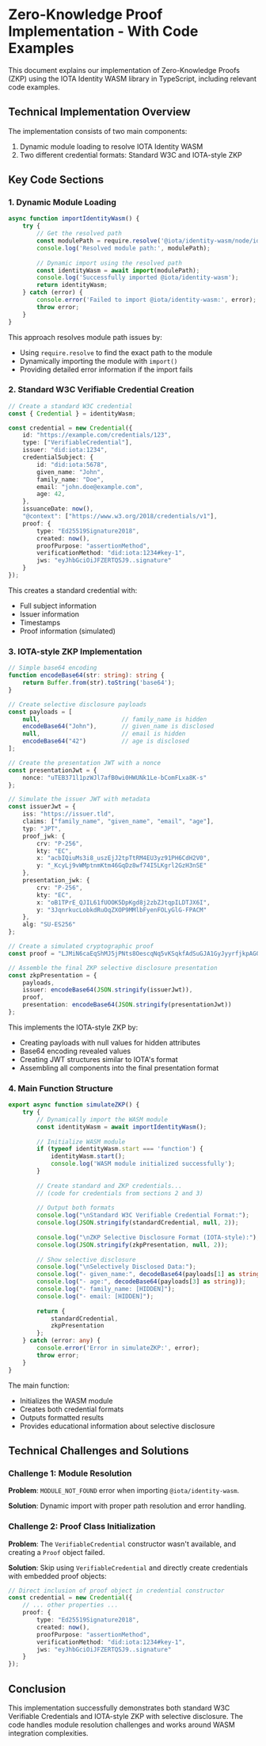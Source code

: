 # Zero-Knowledge Proof Implementation - With Code Examples

This document explains our implementation of Zero-Knowledge Proofs (ZKP) using the IOTA Identity WASM library in TypeScript, including relevant code examples.

## Technical Implementation Overview

The implementation consists of two main components:
1. Dynamic module loading to resolve IOTA Identity WASM
2. Two different credential formats: Standard W3C and IOTA-style ZKP

## Key Code Sections

### 1. Dynamic Module Loading

```typescript
async function importIdentityWasm() {
    try {
        // Get the resolved path
        const modulePath = require.resolve('@iota/identity-wasm/node/identity_wasm');
        console.log('Resolved module path:', modulePath);
        
        // Dynamic import using the resolved path
        const identityWasm = await import(modulePath);
        console.log('Successfully imported @iota/identity-wasm');
        return identityWasm;
    } catch (error) {
        console.error('Failed to import @iota/identity-wasm:', error);
        throw error;
    }
}
```

This approach resolves module path issues by:
- Using `require.resolve` to find the exact path to the module
- Dynamically importing the module with `import()`
- Providing detailed error information if the import fails

### 2. Standard W3C Verifiable Credential Creation

```typescript
// Create a standard W3C credential
const { Credential } = identityWasm;

const credential = new Credential({
    id: "https://example.com/credentials/123",
    type: ["VerifiableCredential"],
    issuer: "did:iota:1234",
    credentialSubject: {
        id: "did:iota:5678",
        given_name: "John",
        family_name: "Doe",
        email: "john.doe@example.com",
        age: 42,
    },
    issuanceDate: now(),
    "@context": ["https://www.w3.org/2018/credentials/v1"],
    proof: {
        type: "Ed25519Signature2018",
        created: now(),
        proofPurpose: "assertionMethod",
        verificationMethod: "did:iota:1234#key-1",
        jws: "eyJhbGciOiJFZERTQSJ9..signature"
    }
});
```

This creates a standard credential with:
- Full subject information
- Issuer information
- Timestamps
- Proof information (simulated)

### 3. IOTA-style ZKP Implementation

```typescript
// Simple base64 encoding
function encodeBase64(str: string): string {
    return Buffer.from(str).toString('base64');
}

// Create selective disclosure payloads
const payloads = [
    null,                       // family_name is hidden
    encodeBase64("John"),       // given_name is disclosed
    null,                       // email is hidden
    encodeBase64("42")          // age is disclosed
];

// Create the presentation JWT with a nonce
const presentationJwt = {
    nonce: "uTEB371l1pzWJl7afB0wi0HWUNk1Le-bComFLxa8K-s"
};

// Simulate the issuer JWT with metadata
const issuerJwt = {
    iss: "https://issuer.tld",
    claims: ["family_name", "given_name", "email", "age"],
    typ: "JPT",
    proof_jwk: {
        crv: "P-256",
        kty: "EC",
        x: "acbIQiuMs3i8_uszEjJ2tpTtRM4EU3yz91PH6CdH2V0",
        y: "_KcyLj9vWMptnmKtm46GqDz8wf74I5LKgrl2GzH3nSE"
    },
    presentation_jwk: {
        crv: "P-256",
        kty: "EC",
        x: "oB1TPrE_QJIL61fUOOK5DpKgd8j2zbZJtqpILDTJX6I",
        y: "3JqnrkucLobkdRuOqZXOP9MMlbFyenFOLyGlG-FPACM"
    },
    alg: "SU-ES256"
};

// Create a simulated cryptographic proof
const proof = "LJMiN6caEqShMJ5jPNts8OescqNq5vKSqkfAdSuGJA1GyJyyrfjkpAG0cDJKZoUgomHu5MzYhTUsa0YRXVBnMB91RjonrnWVsakfXtfm2h7gHxA_8G1wkB09x09kon2eK9gTv4iKw4GP6Rh02PEIAVAvnhtuiShMnPqVw1tCBdhweWzjyxJbG86J7Y8MDt2H9f5hhHIwmSLwXYzCbD37WmvUEQ2_6whgAYB5ugSQN3BjXEviCA__VX3lbhH1RVc27EYkRHdRgGQwWNtuExKz7OmwH8oWizplEtjWJ5WIlJpee79gQ9HTa2QIOT9bUDvjjkkO-jK_zuDjZwh5MkrcaQ";

// Assemble the final ZKP selective disclosure presentation
const zkpPresentation = {
    payloads,
    issuer: encodeBase64(JSON.stringify(issuerJwt)),
    proof,
    presentation: encodeBase64(JSON.stringify(presentationJwt))
};
```

This implements the IOTA-style ZKP by:
- Creating payloads with null values for hidden attributes
- Base64 encoding revealed values
- Creating JWT structures similar to IOTA's format
- Assembling all components into the final presentation format

### 4. Main Function Structure

```typescript
export async function simulateZKP() {
    try {
        // Dynamically import the WASM module
        const identityWasm = await importIdentityWasm();
        
        // Initialize WASM module
        if (typeof identityWasm.start === 'function') {
            identityWasm.start();
            console.log('WASM module initialized successfully');
        }
        
        // Create standard and ZKP credentials...
        // (code for credentials from sections 2 and 3)
        
        // Output both formats
        console.log("\nStandard W3C Verifiable Credential Format:");
        console.log(JSON.stringify(standardCredential, null, 2));
        
        console.log("\nZKP Selective Disclosure Format (IOTA-style):");
        console.log(JSON.stringify(zkpPresentation, null, 2));
        
        // Show selective disclosure
        console.log("\nSelectively Disclosed Data:");
        console.log("- given_name:", decodeBase64(payloads[1] as string));
        console.log("- age:", decodeBase64(payloads[3] as string));
        console.log("- family_name: [HIDDEN]");
        console.log("- email: [HIDDEN]");
        
        return {
            standardCredential,
            zkpPresentation
        };
    } catch (error: any) {
        console.error('Error in simulateZKP:', error);
        throw error;
    }
}
```

The main function:
- Initializes the WASM module
- Creates both credential formats
- Outputs formatted results
- Provides educational information about selective disclosure

## Technical Challenges and Solutions

### Challenge 1: Module Resolution

**Problem**: `MODULE_NOT_FOUND` error when importing `@iota/identity-wasm`.

**Solution**: Dynamic import with proper path resolution and error handling.

### Challenge 2: Proof Class Initialization

**Problem**: The `VerifiableCredential` constructor wasn't available, and creating a `Proof` object failed.

**Solution**: Skip using `VerifiableCredential` and directly create credentials with embedded proof objects:

```typescript
// Direct inclusion of proof object in credential constructor
const credential = new Credential({
    // ... other properties ...
    proof: {
        type: "Ed25519Signature2018",
        created: now(),
        proofPurpose: "assertionMethod",
        verificationMethod: "did:iota:1234#key-1",
        jws: "eyJhbGciOiJFZERTQSJ9..signature"
    }
});
```

## Conclusion

This implementation successfully demonstrates both standard W3C Verifiable Credentials and IOTA-style ZKP with selective disclosure. The code handles module resolution challenges and works around WASM integration complexities.